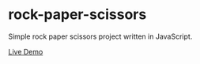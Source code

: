 # rock-paper-scissors
Simple rock paper scissors project written in JavaScript.

<a href="https://maseratirex.github.io/rock-paper-scissors/">Live Demo</a>
